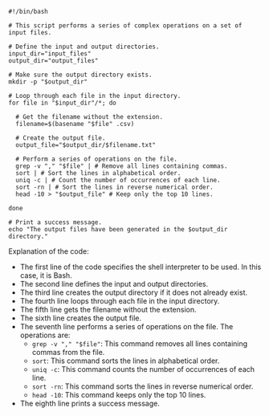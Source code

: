 ```shell
#!/bin/bash

# This script performs a series of complex operations on a set of input files.

# Define the input and output directories.
input_dir="input_files"
output_dir="output_files"

# Make sure the output directory exists.
mkdir -p "$output_dir"

# Loop through each file in the input directory.
for file in "$input_dir"/*; do

  # Get the filename without the extension.
  filename=$(basename "$file" .csv)

  # Create the output file.
  output_file="$output_dir/$filename.txt"

  # Perform a series of operations on the file.
  grep -v "," "$file" | # Remove all lines containing commas.
  sort | # Sort the lines in alphabetical order.
  uniq -c | # Count the number of occurrences of each line.
  sort -rn | # Sort the lines in reverse numerical order.
  head -10 > "$output_file" # Keep only the top 10 lines.

done

# Print a success message.
echo "The output files have been generated in the $output_dir directory."
```

Explanation of the code:

* The first line of the code specifies the shell interpreter to be used. In this case, it is Bash.
* The second line defines the input and output directories.
* The third line creates the output directory if it does not already exist.
* The fourth line loops through each file in the input directory.
* The fifth line gets the filename without the extension.
* The sixth line creates the output file.
* The seventh line performs a series of operations on the file. The operations are:
    * `grep -v "," "$file"`: This command removes all lines containing commas from the file.
    * `sort`: This command sorts the lines in alphabetical order.
    * `uniq -c`: This command counts the number of occurrences of each line.
    * `sort -rn`: This command sorts the lines in reverse numerical order.
    * `head -10`: This command keeps only the top 10 lines.
* The eighth line prints a success message.